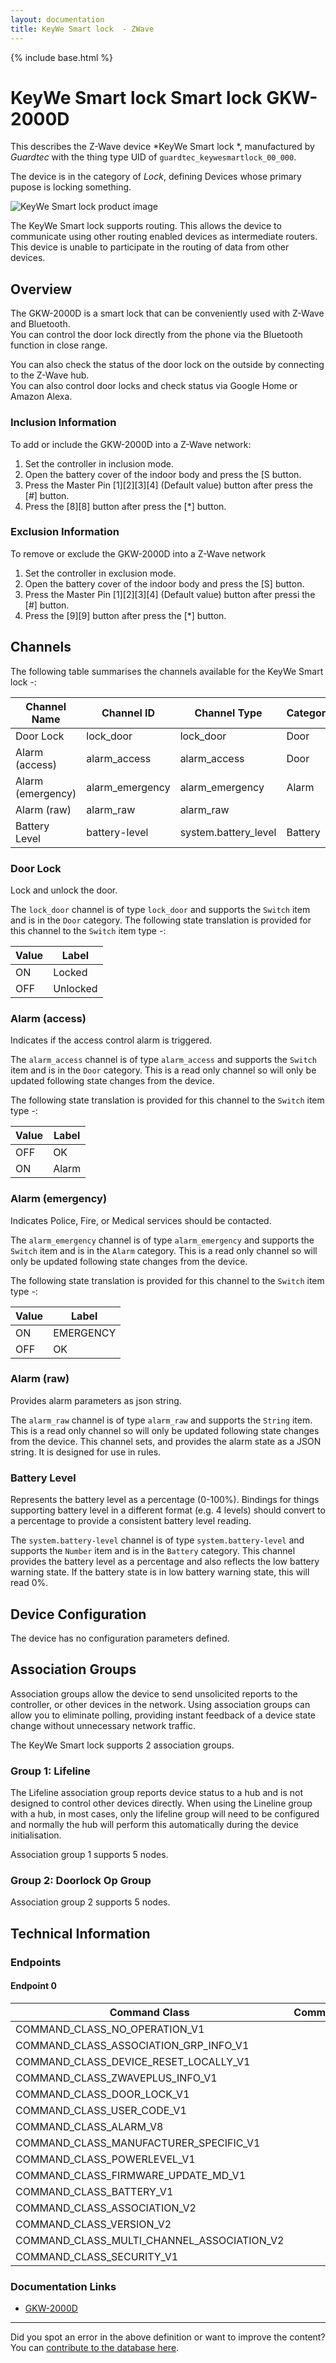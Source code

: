 ```yaml
---
layout: documentation
title: KeyWe Smart lock  - ZWave
---
```


{% include base.html %}

# KeyWe Smart lock Smart lock GKW-2000D
This describes the Z-Wave device *KeyWe Smart lock *, manufactured by *Guardtec* with the thing type UID of ```guardtec_keywesmartlock_00_000```.

The device is in the category of *Lock*, defining Devices whose primary pupose is locking something.

![KeyWe Smart lock  product image](https://opensmarthouse.org/zwavedatabase/1175/image/)


The KeyWe Smart lock  supports routing. This allows the device to communicate using other routing enabled devices as intermediate routers.  This device is unable to participate in the routing of data from other devices.

## Overview

The GKW-2000D is a smart lock that can be conveniently used with Z-Wave and Bluetooth.  
You can control the door lock directly from the phone via the Bluetooth function in close range.

You can also check the status of the door lock on the outside by connecting to the Z-Wave hub.  
You can also control door locks and check status via Google Home or Amazon Alexa.

### Inclusion Information

To add or include the GKW-2000D into a Z-Wave network:

  1. Set the controller in inclusion mode.
  2. Open the battery cover of the indoor body and press the [S button.
  3. Press the Master Pin \[1]\[2\]\[3\][4\] (Default value) button after press the [#] button.
  4. Press the \[8\]\[8\] button after press the [*] button.

### Exclusion Information

To remove or exclude the GKW-2000D into a Z-Wave network

  1. Set the controller in exclusion mode.
  2. Open the battery cover of the indoor body and press the [S] button.
  3. Press the Master Pin \[1]\[2\]\[3\][4\] (Default value) button after pressi the [#] button.
  4. Press the \[9\]\[9\] button after press the [*] button.

## Channels

The following table summarises the channels available for the KeyWe Smart lock  -:

| Channel Name | Channel ID | Channel Type | Category | Item Type |
|--------------|------------|--------------|----------|-----------|
| Door Lock | lock_door | lock_door | Door | Switch | 
| Alarm (access) | alarm_access | alarm_access | Door | Switch | 
| Alarm (emergency) | alarm_emergency | alarm_emergency | Alarm | Switch | 
| Alarm (raw) | alarm_raw | alarm_raw |  | String | 
| Battery Level | battery-level | system.battery_level | Battery | Number |

### Door Lock
Lock and unlock the door.

The ```lock_door``` channel is of type ```lock_door``` and supports the ```Switch``` item and is in the ```Door``` category.
The following state translation is provided for this channel to the ```Switch``` item type -:

| Value | Label     |
|-------|-----------|
| ON | Locked |
| OFF | Unlocked |

### Alarm (access)
Indicates if the access control alarm is triggered.

The ```alarm_access``` channel is of type ```alarm_access``` and supports the ```Switch``` item and is in the ```Door``` category. This is a read only channel so will only be updated following state changes from the device.

The following state translation is provided for this channel to the ```Switch``` item type -:

| Value | Label     |
|-------|-----------|
| OFF | OK |
| ON | Alarm |

### Alarm (emergency)
Indicates Police, Fire, or Medical services should be contacted.

The ```alarm_emergency``` channel is of type ```alarm_emergency``` and supports the ```Switch``` item and is in the ```Alarm``` category. This is a read only channel so will only be updated following state changes from the device.

The following state translation is provided for this channel to the ```Switch``` item type -:

| Value | Label     |
|-------|-----------|
| ON | EMERGENCY |
| OFF | OK |

### Alarm (raw)
Provides alarm parameters as json string.

The ```alarm_raw``` channel is of type ```alarm_raw``` and supports the ```String``` item. This is a read only channel so will only be updated following state changes from the device.
This channel sets, and provides the alarm state as a JSON string. It is designed for use in rules.
### Battery Level
Represents the battery level as a percentage (0-100%). Bindings for things supporting battery level in a different format (e.g. 4 levels) should convert to a percentage to provide a consistent battery level reading.

The ```system.battery-level``` channel is of type ```system.battery-level``` and supports the ```Number``` item and is in the ```Battery``` category.
This channel provides the battery level as a percentage and also reflects the low battery warning state. If the battery state is in low battery warning state, this will read 0%.


## Device Configuration

The device has no configuration parameters defined.

## Association Groups

Association groups allow the device to send unsolicited reports to the controller, or other devices in the network. Using association groups can allow you to eliminate polling, providing instant feedback of a device state change without unnecessary network traffic.

The KeyWe Smart lock  supports 2 association groups.

### Group 1: Lifeline

The Lifeline association group reports device status to a hub and is not designed to control other devices directly. When using the Lineline group with a hub, in most cases, only the lifeline group will need to be configured and normally the hub will perform this automatically during the device initialisation.

Association group 1 supports 5 nodes.

### Group 2: Doorlock Op Group


Association group 2 supports 5 nodes.

## Technical Information

### Endpoints

#### Endpoint 0

| Command Class | Comment |
|---------------|---------|
| COMMAND_CLASS_NO_OPERATION_V1| |
| COMMAND_CLASS_ASSOCIATION_GRP_INFO_V1| |
| COMMAND_CLASS_DEVICE_RESET_LOCALLY_V1| |
| COMMAND_CLASS_ZWAVEPLUS_INFO_V1| |
| COMMAND_CLASS_DOOR_LOCK_V1| |
| COMMAND_CLASS_USER_CODE_V1| |
| COMMAND_CLASS_ALARM_V8| |
| COMMAND_CLASS_MANUFACTURER_SPECIFIC_V1| |
| COMMAND_CLASS_POWERLEVEL_V1| |
| COMMAND_CLASS_FIRMWARE_UPDATE_MD_V1| |
| COMMAND_CLASS_BATTERY_V1| |
| COMMAND_CLASS_ASSOCIATION_V2| |
| COMMAND_CLASS_VERSION_V2| |
| COMMAND_CLASS_MULTI_CHANNEL_ASSOCIATION_V2| |
| COMMAND_CLASS_SECURITY_V1| |

### Documentation Links

* [GKW-2000D](https://opensmarthouse.org/zwavedatabase/1175/reference/GKW-2000D-Z-Wave-Manual-20180807.pdf)

---

Did you spot an error in the above definition or want to improve the content?
You can [contribute to the database here](https://opensmarthouse.org/zwavedatabase/1175).
